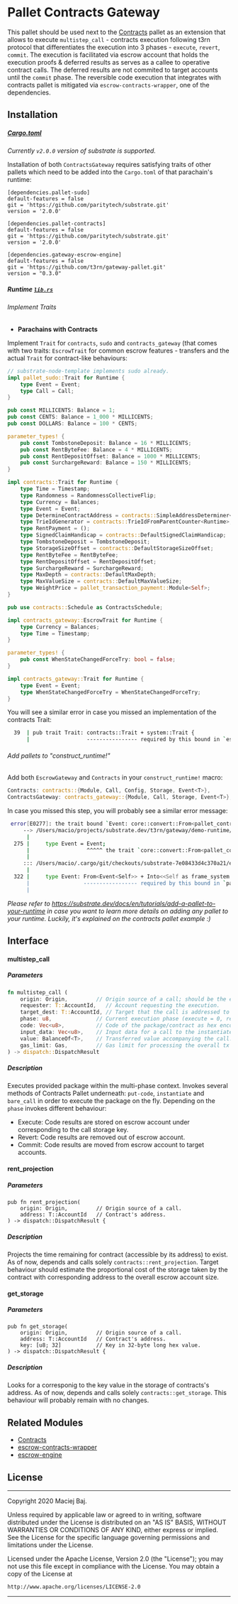 # Pallet Contracts Gateway 

This pallet should be used next to the [Contracts](https://github.com/paritytech/substrate/blob/master/frame/contracts) pallet as an extension that allows to execute `multistep_call` - contracts execution following t3rn protocol that differentiates the execution into 3 phases - `execute`, `revert`, `commit`. The execution is facilitated via escrow account that holds the execution proofs & deferred results as serves as a callee to operative contract calls. The deferred results are not commited to target accounts until the `commit` phase. The reversible code execution that integrates with contracts pallet is mitigated via `escrow-contracts-wrapper`, one of the dependencies.

## Installation

##### [Cargo.toml](https://github.com/t3rn/t3rn/blob/development/gateway/demo-runtime/runtime/Cargo.toml)

_Currently `v2.0.0` version of substrate is supported._

Installation of both `ContractsGateway` requires satisfying traits of other pallets which need to be added into the `Cargo.toml` of that parachain's runtime:
```rust,nofmt
[dependencies.pallet-sudo]
default-features = false
git = 'https://github.com/paritytech/substrate.git'
version = '2.0.0'

[dependencies.pallet-contracts]
default-features = false
git = 'https://github.com/paritytech/substrate.git'
version = '2.0.0'

[dependencies.gateway-escrow-engine]
default-features = false
git = 'https://github.com/t3rn/gateway-pallet.git'
version = "0.3.0"
```
##### Runtime [`lib.rs`](https://github.com/t3rn/t3rn/blob/development/gateway/demo-runtime/runtime/src/lib.rs)

###### Implement Traits
- __Parachains with Contracts__

Implement `Trait` for `contracts`, `sudo` and `contracts_gateway` (that comes with two traits: `EscrowTrait` for common escrow features - transfers and the actual `Trait` for contract-like behaviours:

```rust
// substrate-node-template implements sudo already.
impl pallet_sudo::Trait for Runtime {
	type Event = Event;
	type Call = Call;
}

pub const MILLICENTS: Balance = 1;
pub const CENTS: Balance = 1_000 * MILLICENTS;
pub const DOLLARS: Balance = 100 * CENTS;

parameter_types! {
    pub const TombstoneDeposit: Balance = 16 * MILLICENTS;
    pub const RentByteFee: Balance = 4 * MILLICENTS;
    pub const RentDepositOffset: Balance = 1000 * MILLICENTS;
    pub const SurchargeReward: Balance = 150 * MILLICENTS;
}

impl contracts::Trait for Runtime {
	type Time = Timestamp;
	type Randomness = RandomnessCollectiveFlip;
	type Currency = Balances;
	type Event = Event;
	type DetermineContractAddress = contracts::SimpleAddressDeterminer<Runtime>;
	type TrieIdGenerator = contracts::TrieIdFromParentCounter<Runtime>;
	type RentPayment = ();
	type SignedClaimHandicap = contracts::DefaultSignedClaimHandicap;
	type TombstoneDeposit = TombstoneDeposit;
	type StorageSizeOffset = contracts::DefaultStorageSizeOffset;
	type RentByteFee = RentByteFee;
	type RentDepositOffset = RentDepositOffset;
	type SurchargeReward = SurchargeReward;
	type MaxDepth = contracts::DefaultMaxDepth;
	type MaxValueSize = contracts::DefaultMaxValueSize;
	type WeightPrice = pallet_transaction_payment::Module<Self>;
}

pub use contracts::Schedule as ContractsSchedule;

impl contracts_gateway::EscrowTrait for Runtime {
	type Currency = Balances;
	type Time = Timestamp;
}

parameter_types! {
    pub const WhenStateChangedForceTry: bool = false;
}

impl contracts_gateway::Trait for Runtime {
	type Event = Event;
	type WhenStateChangedForceTry = WhenStateChangedForceTry;
}
```

You will see a similar error in case you missed an implementation of the contracts Trait:
```bash
  39  | pub trait Trait: contracts::Trait + system::Trait {
      |                  ---------------- required by this bound in `escrow_gateway::Trait`
```

###### Add pallets to "construct_runtime!"
Add both `EscrowGateway` and `Contracts` in your `construct_runtime!` macro:
```rust
Contracts: contracts::{Module, Call, Config, Storage, Event<T>},
ContractsGateway: contracts_gateway::{Module, Call, Storage, Event<T>},
```
In case you missed this step, you will probably see a similar error message:
```bash
 error[E0277]: the trait bound `Event: core::convert::From<pallet_contracts::RawEvent<u128, sp_runtime::AccountId32, sp_core::H256>>` is not satisfied
     --> /Users/macio/projects/substrate.dev/t3rn/gateway/demo-runtime/runtime/src/lib.rs:275:15
      |
  275 |     type Event = Event;
      |                  ^^^^^ the trait `core::convert::From<pallet_contracts::RawEvent<u128, sp_runtime::AccountId32, sp_core::H256>>` is not implemented for `Event`
      | 
     ::: /Users/macio/.cargo/git/checkouts/substrate-7e08433d4c370a21/e00d78c/frame/contracts/src/lib.rs:322:17
      |
  322 |     type Event: From<Event<Self>> + Into<<Self as frame_system::Trait>::Event>;
      |                 ----------------- required by this bound in `pallet_contracts::Trait`
      |
```

_Please refer to https://substrate.dev/docs/en/tutorials/add-a-pallet-to-your-runtime in case you want to learn more details on adding any pallet to your runtime. Luckily, it's explained on the contracts pallet example :)_


## Interface
#### multistep_call
##### Parameters
```rust
fn multistep_call (
    origin: Origin,         // Origin source of a call; should be the escrow account owner.
    requester: T::AccountId,   // Account requesting the execution.
    target_dest: T::AccountId, // Target that the call is addressed to (can be an account or a contract)
    phase: u8,              // Current execution phase (execute = 0, revert = 1, commit = 2).
    code: Vec<u8>,          // Code of the package/contract as hex encode .wasm.
    input_data: Vec<u8>,    // Input data for a call to the instantiated code.
    value: BalanceOf<T>,    // Transferred value accompanying the call.
    gas_limit: Gas,         // Gas limit for processing the overall tx (instantiate + call).
) -> dispatch::DispatchResult
```
##### Description
Executes provided package within the multi-phase context. Invokes several methods of Contracts Pallet underneath: `put-code`, `instantiate` and `bare_call` in order to execute the package on the fly.
Depending on the `phase` invokes different behaviour: 
- Execute: Code results are stored on escrow account under corresponding to the call storage key.
- Revert:  Code results are removed out of escrow account.
- Commit:  Code results are moved from escrow account to target accounts.

#### rent_projection
##### Parameters
```
pub fn rent_projection(
    origin: Origin,         // Origin source of a call.
    address: T::AccountId   // Contract's address.
) -> dispatch::DispatchResult {
```
##### Description
Projects the time remaining for contract (accessible by its address) to exist. As of now, depends and calls solely `contracts::rent_projection`.
Target behaviour should estimate the proportional cost of the storage taken by the contract with corresponding address to the overall escrow account size.

#### get_storage
##### Parameters
```
pub fn get_storage(
    origin: Origin,         // Origin source of a call.
    address: T::AccountId   // Contract's address.
    key: [u8; 32]           // Key in 32-byte long hex value.
) -> dispatch::DispatchResult {
```
##### Description
Looks for a corresponig to the key value in the storage of contracts's address. As of now, depends and calls solely `contracts::get_storage`. This behaviour will probably remain with no changes.

## Related Modules

* [Contracts](https://github.com/paritytech/substrate/blob/master/frame/contracts)
* [escrow-contracts-wrapper](../escrow-engine/escrow-contracts-wrapper)
* [escrow-engine](../escrow-engine)

## License

---
Copyright 2020 Maciej Baj.

Unless required by applicable law or agreed to in writing, software
distributed under the License is distributed on an "AS IS" BASIS,
WITHOUT WARRANTIES OR CONDITIONS OF ANY KIND, either express or implied.
See the License for the specific language governing permissions and
limitations under the License.

Licensed under the Apache License, Version 2.0 (the "License");
you may not use this file except in compliance with the License.
You may obtain a copy of the License at

    http://www.apache.org/licenses/LICENSE-2.0
    
---
